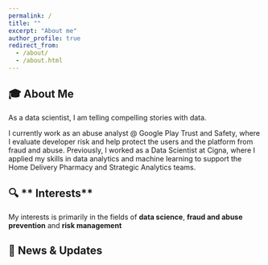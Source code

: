 ```yaml
---
permalink: /
title: ""
excerpt: "About me"
author_profile: true
redirect_from:
  - /about/
  - /about.html
---
```


<!-- @format -->

<!-- ⭐ **Flash Announcement** ⭐ I'm attending [AAAI 2024](https://aaai.org/aaai-conference/) on February 21 - February 25, 2024 and will present our work [SwitchTab: Switched Autoencoders Are Effective Tabular Learners](https://ericchen12377.github.io/publication/2024-01-04-SwitchTab-Switched-Autoencoders-Are-Effective-Tabular-Learners) at poster session on February 24, 2024
The poster is [here](http://ericchen12377.github.io/files/AAAI2024_poster_AS_48_36.pdf) -->

## 🎓 **About Me**

As a data scientist, I am telling compelling stories with data. 

I currently work as an abuse analyst @ Google Play Trust and Safety, where I evaluate developer risk and help protect the users and the platform from fraud and abuse. Previously, I worked as a Data Scientist at Cigna, where I applied my skills in data analytics and machine learning to support the Home Delivery Pharmacy and Strategic Analytics teams.

## 🔍 ** Interests**

My interests is primarily in the fields of **data science**, **fraud and abuse prevention** and **risk management**

## 📰 **News & Updates**
